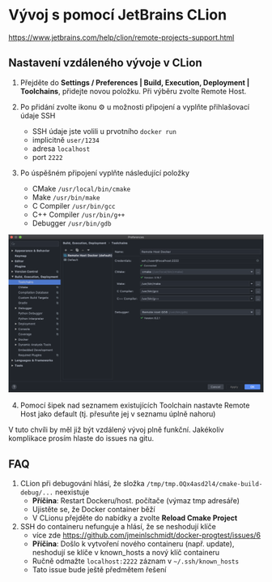 # Vývoj s pomocí JetBrains CLion

https://www.jetbrains.com/help/clion/remote-projects-support.html

## Nastavení vzdáleného vývoje v CLion

1. Přejděte do **Settings / Preferences | Build, Execution, Deployment | Toolchains**, přidejte novou položku. Při výběru zvolte Remote Host.

2. Po přidání zvolte ikonu ⚙️ u možnosti připojení a vyplňte přihlašovací údaje SSH
    - SSH údaje jste volili u prvotního `docker run`
    - implicitně `user/1234`
    - adresa `localhost`
    - port `2222`

3. Po úspěšném připojení vyplňte následující položky
    - CMake `/usr/local/bin/cmake`
    - Make `/usr/bin/make`
    - C Compiler `/usr/bin/gcc`
    - C++ Compiler `/usr/bin/g++`
    - Debugger `/usr/bin/gdb`
    
![screenshot](https://raw.githubusercontent.com/jmeinlschmidt/docker-progtest/master/doc/image-clion-1.png "Screenshot")

4. Pomocí šipek nad seznamem existujících Toolchain nastavte Remote Host jako default (tj. přesuňte jej v seznamu úplně nahoru)

V tuto chvíli by měl již být vzdálený vývoj plně funkční. Jakékoliv komplikace prosím hlaste do issues na gitu.

## FAQ

1. CLion při debugování hlásí, že složka `/tmp/tmp.OQx4asd2l4/cmake-build-debug/...` neexistuje
    - **Příčina**: Restart Dockeru/host. počítače (výmaz tmp adresáře)
    - Ujistěte se, že Docker container běží
    - V CLionu přejděte do nabídky a zvolte **Reload Cmake Project**
2. SSH do containeru nefunguje a hlásí, že se neshodují klíče
    - více zde https://github.com/jmeinlschmidt/docker-progtest/issues/6
    - **Příčina**: Došlo k vytvoření nového containeru (např. update), neshodují se klíče v known_hosts a nový klíč containeru
    - Ručně odmažte `localhost:2222` záznam v `~/.ssh/known_hosts`
    - Tato issue bude ještě předmětem řešení
